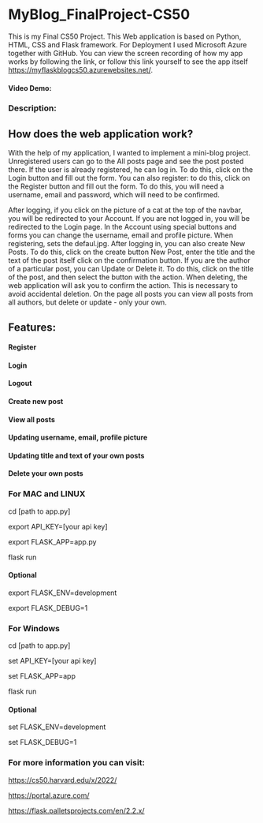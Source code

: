 # MyBlog_FinalProject-CS50

This is my Final CS50 Project. This Web application is based on Python, HTML, CSS and Flask framework. For Deployment I used Microsoft Azure together with GitHub. You can view the screen recording of how my app works by following the link, or follow this link yourself to see the app itself https://myflaskblogcs50.azurewebsites.net/. 

#### Video Demo:  <URL HERE>

### Description:
## How does the web application work?

With the help of my application, I wanted to implement a mini-blog project. Unregistered users can go to the All posts page and see the post posted there. If the user is already registered, he can log in. To do this, click on the Login button and fill out the form. You can also register: to do this, click on the Register button and fill out the form. To do this, you will need a username, email and password, which will need to be confirmed.

After logging, if you click on the picture of a cat at the top of the navbar, you will be redirected to your Account. If you are not logged in, you will be redirected to the Login page. In the Account using special buttons and forms you can change the username, email and profile picture. When registering, sets the defaul.jpg. After logging in, you can also create New Posts. To do this, click on the create button New Post, enter the title and the text of the post itself click on the confirmation button. If you are the author of a particular post, you can Update or Delete it. To do this, click on the title of the post, and then select the button with the action. When deleting, the web application will ask you to confirm the action. This is necessary to avoid accidental deletion. On the page all posts you can view all posts from all authors, but delete or update - only your own.
 
## Features:
  
  #### Register
 
  #### Login
 
  #### Logout
 
  #### Create new post
 
  #### View all posts
 
  #### Updating username, email, profile picture
 
  #### Updating title and text of your own posts
 
  #### Delete your own posts
 
  
  
### For MAC and LINUX
  
cd [path to app.py]
  
export API_KEY=[your api key]
  
export FLASK_APP=app.py
  
flask run

#### Optional
  
export FLASK_ENV=development
  
export FLASK_DEBUG=1

### For Windows
  
cd [path to app.py]
  
set API_KEY=[your api key]
  
set FLASK_APP=app
  
flask run

#### Optional
  
set FLASK_ENV=development
  
set FLASK_DEBUG=1

### For more information you can visit:

https://cs50.harvard.edu/x/2022/
  
https://portal.azure.com/
  
https://flask.palletsprojects.com/en/2.2.x/
  
